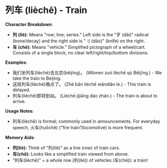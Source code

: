 # **列车 (lièchē) - Train**

**Character Breakdown**:  
- **列 (liè):** Means "row; line; series." Left side is the "歹 (dǎi)" radical (bone/decay) and the right side is "刂 (dāo)" (knife) on the right.  
- **车 (chē):** Means "vehicle." Simplified pictograph of a wheel/cart. Consists of a single block, no clear left/right/top/bottom divisions.

**Examples**:  
- 我们坐列车(lièchē)去北京(běijīng)。 (Wǒmen zuò lièchē qù Běijīng.) - We take the train to Beijing.  
- 这班列车(lièchē)晚点了。 (Zhè bān lièchē wǎndiǎn le.) - This train is delayed.  
- 列车(lièchē)即将到站。 (Lièchē jíjiāng dào zhàn.) - The train is about to arrive.

**Usage Notes**:  
- 列车(lièchē) is formal; commonly used in announcements. For everyday speech, 火车(huǒchē) (“fire train”/locomotive) is more frequent.

**Memory Aids**:  
- **列(liè):** Think of “列(liè)” as a line (row) of train cars.  
- **车(chē):** Looks like a simplified train viewed from above.  
- “列车(lièchē)” = a whole row (列(liè)) of vehicles (车(chē)): a train!